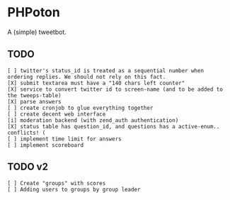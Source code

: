 PHPoton
=======
A (simple) tweetbot.


TODO
-----------
    [ ] twitter's status_id is treated as a sequential number when ordering replies. We should not rely on this fact.
    [X] submit textarea must have a "140 chars left counter"
    [X] service to convert twitter id to screen-name (and to be added to the tweeps-table)
    [X] parse answers
    [ ] create cronjob to glue everything together
    [ ] create decent web interface
    [i] moderation backend (with zend_auth authentication)
    [X] status table has question_id, and questions has a active-enum.. conflicts! (
    [ ] implement time limit for answers
    [ ] implement scoreboard

TODO v2
------------
    [ ] Create "groups" with scores
    [ ] Adding users to groups by group leader
